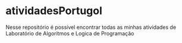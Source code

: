# atividadesPortugol
Nesse repositório é possível encontrar todas as minhas atividades de Laboratório de Algoritmos e Logica de Programação
